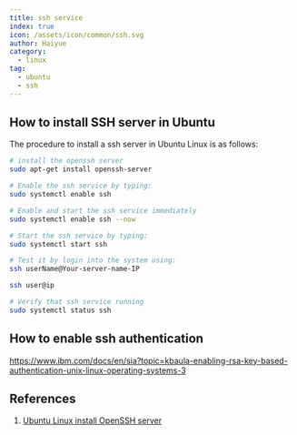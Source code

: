 ```yaml
---
title: ssh service
index: true
icon: /assets/icon/common/ssh.svg
author: Haiyue
category:
  - linux
tag:
  - ubuntu
  - ssh
---
```



## How to install SSH server in Ubuntu
The procedure to install a ssh server in Ubuntu Linux is as follows:

``` bash
# install the openssh server
sudo apt-get install openssh-server

# Enable the ssh service by typing:
sudo systemctl enable ssh

# Enable and start the ssh service immediately
sudo systemctl enable ssh --now

# Start the ssh service by typing:
sudo systemctl start ssh

# Test it by login into the system using:
ssh userName@Your-server-name-IP

ssh user@ip

# Verify that ssh service running
sudo systemctl status ssh
```
## How to enable ssh authentication
https://www.ibm.com/docs/en/sia?topic=kbaula-enabling-rsa-key-based-authentication-unix-linux-operating-systems-3

## References
01. [Ubuntu Linux install OpenSSH server](https://www.cyberciti.biz/faq/ubuntu-linux-install-openssh-server/)